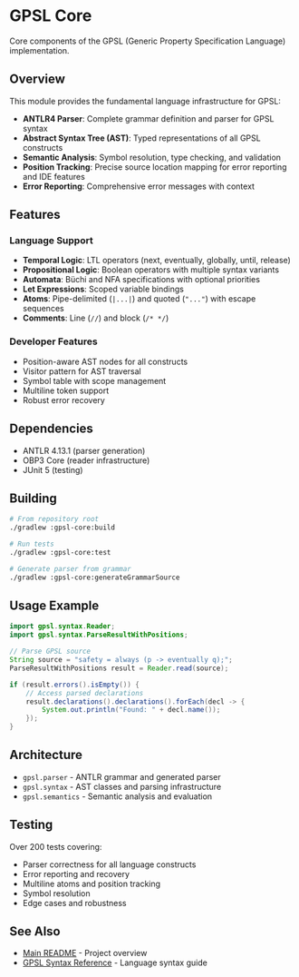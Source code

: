 # GPSL Core

Core components of the GPSL (Generic Property Specification Language) implementation.

## Overview

This module provides the fundamental language infrastructure for GPSL:

- **ANTLR4 Parser**: Complete grammar definition and parser for GPSL syntax
- **Abstract Syntax Tree (AST)**: Typed representations of all GPSL constructs
- **Semantic Analysis**: Symbol resolution, type checking, and validation
- **Position Tracking**: Precise source location mapping for error reporting and IDE features
- **Error Reporting**: Comprehensive error messages with context

## Features

### Language Support

- **Temporal Logic**: LTL operators (next, eventually, globally, until, release)
- **Propositional Logic**: Boolean operators with multiple syntax variants
- **Automata**: Büchi and NFA specifications with optional priorities
- **Let Expressions**: Scoped variable bindings
- **Atoms**: Pipe-delimited (`|...|`) and quoted (`"..."`) with escape sequences
- **Comments**: Line (`//`) and block (`/* */`)

### Developer Features

- Position-aware AST nodes for all constructs
- Visitor pattern for AST traversal
- Symbol table with scope management
- Multiline token support
- Robust error recovery

## Dependencies

- ANTLR 4.13.1 (parser generation)
- OBP3 Core (reader infrastructure)
- JUnit 5 (testing)

## Building

```bash
# From repository root
./gradlew :gpsl-core:build

# Run tests
./gradlew :gpsl-core:test

# Generate parser from grammar
./gradlew :gpsl-core:generateGrammarSource
```

## Usage Example

```java
import gpsl.syntax.Reader;
import gpsl.syntax.ParseResultWithPositions;

// Parse GPSL source
String source = "safety = always (p -> eventually q);";
ParseResultWithPositions result = Reader.read(source);

if (result.errors().isEmpty()) {
    // Access parsed declarations
    result.declarations().declarations().forEach(decl -> {
        System.out.println("Found: " + decl.name());
    });
}
```

## Architecture

- `gpsl.parser` - ANTLR grammar and generated parser
- `gpsl.syntax` - AST classes and parsing infrastructure
- `gpsl.semantics` - Semantic analysis and evaluation

## Testing

Over 200 tests covering:
- Parser correctness for all language constructs
- Error reporting and recovery
- Multiline atoms and position tracking
- Symbol resolution
- Edge cases and robustness

## See Also

- [Main README](../README.md) - Project overview
- [GPSL Syntax Reference](../gpsl-lsp-vscode/docs/SYNTAX_REFERENCE.md) - Language syntax guide
